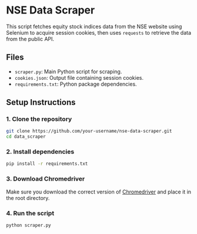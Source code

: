 # NSE Data Scraper

This script fetches equity stock indices data from the NSE website using Selenium to acquire session cookies, then uses `requests` to retrieve the data from the public API.

## Files
- `scraper.py`: Main Python script for scraping.
- `cookies.json`: Output file containing session cookies.
- `requirements.txt`: Python package dependencies.

## Setup Instructions

### 1. Clone the repository
```bash
git clone https://github.com/your-username/nse-data-scraper.git
cd data_scraper
```

### 2. Install dependencies
```bash
pip install -r requirements.txt
```

### 3. Download Chromedriver
Make sure you download the correct version of [Chromedriver](https://chromedriver.chromium.org/downloads) and place it in the root directory.

### 4. Run the script
```bash
python scraper.py
```
